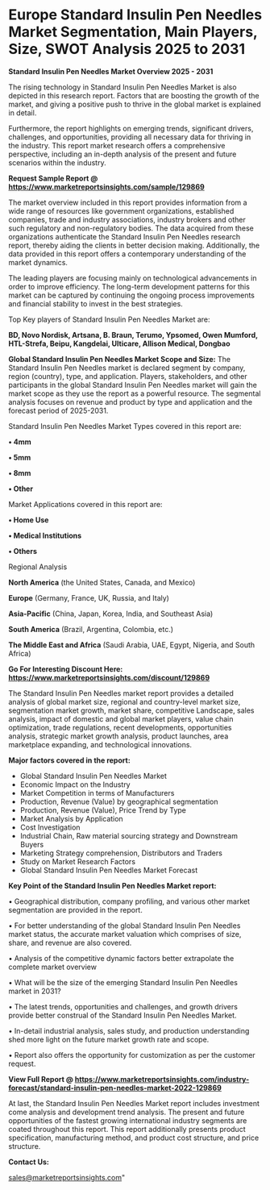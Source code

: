 # Europe Standard Insulin Pen Needles Market Segmentation, Main Players, Size, SWOT Analysis 2025 to 2031

<Strong> Standard Insulin Pen Needles Market Overview 2025 - 2031</strong>

The rising technology in Standard Insulin Pen Needles Market is also depicted in this research report. Factors that are boosting the growth of the market, and giving a positive push to thrive in the global market is explained in detail.

Furthermore, the report highlights on emerging trends, significant drivers, challenges, and opportunities, providing all necessary data for thriving in the industry. This report market research offers a comprehensive perspective, including an in-depth analysis of the present and future scenarios within the industry.

<strong>Request Sample Report @ <a href=https://www.marketreportsinsights.com/sample/129869>https://www.marketreportsinsights.com/sample/129869</a></strong>

The market overview included in this report provides information from a wide range of resources like government organizations, established companies, trade and industry associations, industry brokers and other such regulatory and non-regulatory bodies. The data acquired from these organizations authenticate the Standard Insulin Pen Needles research report, thereby aiding the clients in better decision making. Additionally, the data provided in this report offers a contemporary understanding of the market dynamics.

The leading players are focusing mainly on technological advancements in order to improve efficiency. The long-term development patterns for this market can be captured by continuing the ongoing process improvements and financial stability to invest in the best strategies.

Top Key players of Standard Insulin Pen Needles Market are:

<strong>BD, Novo Nordisk, Artsana, B. Braun, Terumo, Ypsomed, Owen Mumford, HTL-Strefa, Beipu, Kangdelai, Ulticare, Allison Medical, Dongbao</strong>

<strong><b>Global Standard Insulin Pen Needles Market Scope and Size:</b></strong>
The Standard Insulin Pen Needles market is declared segment by company, region (country), type, and application. Players, stakeholders, and other participants in the global Standard Insulin Pen Needles market will gain the market scope as they use the report as a powerful resource. The segmental analysis focuses on revenue and product by type and application and the forecast period of 2025-2031.

Standard Insulin Pen Needles Market Types covered in this report are:

<strong>• 4mm

• 5mm

• 8mm

• Other</strong>

Market Applications covered in this report are:

<strong>• Home Use

• Medical Institutions

• Others</strong> 

Regional Analysis

<strong>North America</strong> (the United States, Canada, and Mexico)

<strong>Europe</strong> (Germany, France, UK, Russia, and Italy)

<strong>Asia-Pacific</strong> (China, Japan, Korea, India, and Southeast Asia)

<strong>South America</strong> (Brazil, Argentina, Colombia, etc.)

<strong>The Middle East and Africa</strong> (Saudi Arabia, UAE, Egypt, Nigeria, and South Africa)

<strong>Go For Interesting Discount Here: <a href=https://www.marketreportsinsights.com/discount/129869>https://www.marketreportsinsights.com/discount/129869</a></strong>

The Standard Insulin Pen Needles market report provides a detailed analysis of global market size, regional and country-level market size, segmentation market growth, market share, competitive Landscape, sales analysis, impact of domestic and global market players, value chain optimization, trade regulations, recent developments, opportunities analysis, strategic market growth analysis, product launches, area marketplace expanding, and technological innovations.

<strong><b>Major factors covered in the report:</b></strong>
<ul>
  <li>Global Standard Insulin Pen Needles Market </li>
  <li>Economic Impact on the Industry</li>
  <li>Market Competition in terms of Manufacturers</li>
  <li>Production, Revenue (Value) by geographical segmentation</li>
  <li>Production, Revenue (Value), Price Trend by Type</li>
  <li>Market Analysis by Application</li>
  <li>Cost Investigation</li>
  <li>Industrial Chain, Raw material sourcing strategy and Downstream Buyers</li>
  <li>Marketing Strategy comprehension, Distributors and Traders</li>
  <li>Study on Market Research Factors</li>
  <li>Global Standard Insulin Pen Needles Market Forecast</li>
</ul>

<strong><b>Key Point of the Standard Insulin Pen Needles Market report:</b></strong>

• Geographical distribution, company profiling, and various other market segmentation are provided in the report.

• For better understanding of the global Standard Insulin Pen Needles market status, the accurate market valuation which comprises of size, share, and revenue are also covered.

• Analysis of the competitive dynamic factors better extrapolate the complete market overview

• What will be the size of the emerging Standard Insulin Pen Needles market in 2031?

• The latest trends, opportunities and challenges, and growth drivers provide better construal of the Standard Insulin Pen Needles Market.

• In-detail industrial analysis, sales study, and production understanding shed more light on the future market growth rate and scope.

• Report also offers the opportunity for customization as per the customer request.

<strong><b>View Full Report @ <a href=https://www.marketreportsinsights.com/industry-forecast/standard-insulin-pen-needles-market-2022-129869>https://www.marketreportsinsights.com/industry-forecast/standard-insulin-pen-needles-market-2022-129869</a></b></strong>


At last, the Standard Insulin Pen Needles Market report includes investment come analysis and development trend analysis. The present and future opportunities of the fastest growing international industry segments are coated throughout this report. This report additionally presents product specification, manufacturing method, and product cost structure, and price structure.

<strong>Contact Us:</strong>

sales@marketreportsinsights.com"
